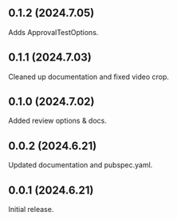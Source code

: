 ## 0.1.2 (2024.7.05)
Adds ApprovalTestOptions.

## 0.1.1 (2024.7.03)
Cleaned up documentation and fixed video crop.

## 0.1.0 (2024.7.02)
Added review options & docs.

## 0.0.2 (2024.6.21)
Updated documentation and pubspec.yaml.

## 0.0.1 (2024.6.21)
Initial release.
